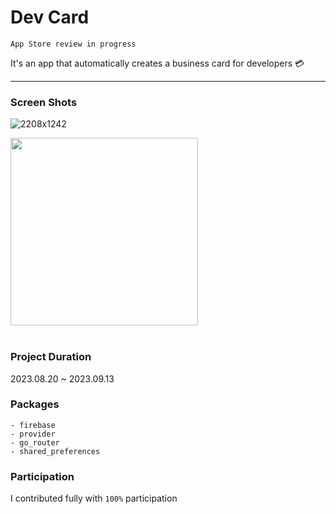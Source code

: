 # Dev Card
`App Store review in progress`

It's an app that automatically creates a business card for developers 💳


***

### Screen Shots
![2208x1242](https://github.com/Jungin1020/Git_Hub_Card/assets/97022661/d5ca2234-96c9-438f-9577-ccf518ae6b95)

<img src="https://github.com/Jungin1020/Git_Hub_Card/assets/97022661/8d648431-61d8-45fa-91cb-c86119758f7f" width="300"/></br></br>

### Project Duration

2023.08.20 ~ 2023.09.13

### Packages

    - firebase
    - provider
    - go_router
    - shared_preferences

### Participation

I contributed fully with `100%` participation

</br></br>


